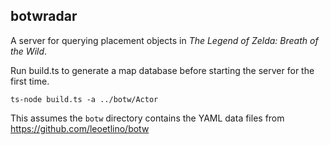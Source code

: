 ## botwradar
A server for querying placement objects in *The Legend of Zelda: Breath of the Wild*.

Run build.ts to generate a map database before starting the server for the first time.

    ts-node build.ts -a ../botw/Actor

This assumes the `botw` directory contains the YAML data files from https://github.com/leoetlino/botw 
